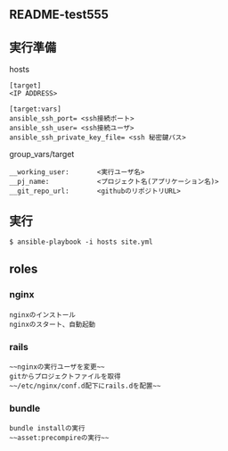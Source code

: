 ## README-test555

## 実行準備
hosts
```
[target]
<IP ADDRESS>

[target:vars]
ansible_ssh_port= <ssh接続ポート>
ansible_ssh_user= <ssh接続ユーザ>
ansible_ssh_private_key_file= <ssh 秘密鍵パス>
```

group_vars/target
```
__working_user:       <実行ユーザ名>
__pj_name:            <プロジェクト名(アプリケーション名)>
__git_repo_url:       <githubのリポジトリURL>

```

## 実行
```
$ ansible-playbook -i hosts site.yml
```

## roles
### nginx
    nginxのインストール
    nginxのスタート、自動起動


### rails
    ~~nginxの実行ユーザを変更~~
    gitからプロジェクトファイルを取得
    ~~/etc/nginx/conf.d配下にrails.dを配置~~

### bundle
    bundle installの実行
    ~~asset:precompireの実行~~


